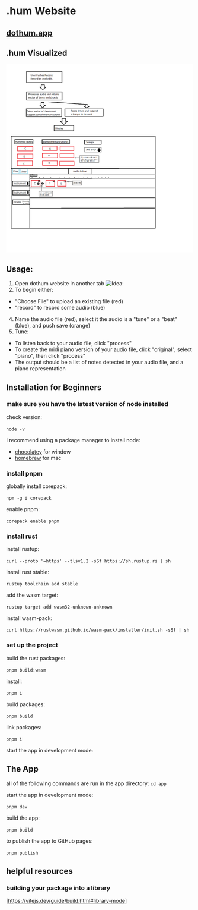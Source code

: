 # .hum Website

## [dothum.app](https://dothum.app/)

## .hum Visualized

![Idea:](/.hum-visulaized.png)


## Usage:
1. Open dothum website in another tab
![Idea:](/images/.Orginal1.0.png)
3. To begin either: 
- "Choose File" to upload an existing file (red)
- "record" to record some audio (blue)
4. Name the audio file (red), select it the audio is a "tune" or a "beat" (blue), and push save (orange)
5. Tune:
- To listen back to your audio file, click "process"
- To create the midi piano version of your audio file, click "original", select "piano", then click "process"
- The output should be a list of notes detected in your audio file, and a piano representation





## Installation for Beginners

### make sure you have the latest version of node installed

check version:

`node -v`

I recommend using a package manager to install node:

- [chocolatey](https://chocolatey.org/) for window
- [homebrew](https://brew.sh/) for mac

### install pnpm

globally install corepack:

`npm -g i corepack`

enable pnpm:

`corepack enable pnpm`

### install rust

install rustup:

`curl --proto '=https' --tlsv1.2 -sSf https://sh.rustup.rs | sh`

install rust stable:

`rustup toolchain add stable`

add the wasm target:

`rustup target add wasm32-unknown-unknown`

install wasm-pack:

`curl https://rustwasm.github.io/wasm-pack/installer/init.sh -sSf | sh`

### set up the project

build the rust packages:

`pnpm build:wasm`

install:

`pnpm i`

build packages:

`pnpm build`

link packages:

`pnpm i`

start the app in development mode:

## The App

all of the following commands are run in the app directory: `cd app`

start the app in development mode:

`pnpm dev`

build the app:

`pnpm build`

to publish the app to GitHub pages:

`pnpm publish`

## helpful resources

### building your package into a library

[https://vitejs.dev/guide/build.html#library-mode]
